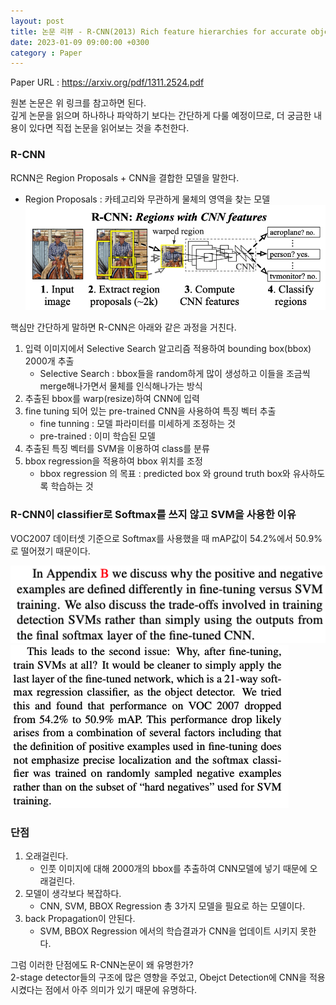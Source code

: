 ```yaml
---
layout: post
title: 논문 리뷰 - R-CNN(2013) Rich feature hierarchies for accurate object detection and semantic segmentation Tech report (v5)
date: 2023-01-09 09:00:00 +0300
category : Paper
---
```


Paper URL : <https://arxiv.org/pdf/1311.2524.pdf>

원본 논문은 위 링크를 참고하면 된다.   
깊게 논문을 읽으며 하나하나 파악하기 보다는 간단하게 다룰 예정이므로, 더 궁금한 내용이 있다면 직접 논문을 읽어보는 것을 추천한다.   

### R-CNN  

RCNN은 Region Proposals + CNN을 결합한 모델을 말한다.
- Region Proposals : 카테고리와 무관하게 물체의 영역을 찾는 모델
![rcnn](/public/img/rcnn01.png)

핵심만 간단하게 말하면 R-CNN은 아래와 같은 과정을 거친다.

1. 입력 이미지에서 Selective Search 알고리즘 적용하여 bounding box(bbox) 2000개 추출
    - Selective Search : bbox들을 random하게 많이 생성하고 이들을 조금씩 merge해나가면서 물체를 인식해나가는 방식
2. 추출된 bbox를 warp(resize)하여 CNN에 입력
3. fine tuning 되어 있는 pre-trained CNN을 사용하여 특징 벡터 추출
    - fine tunning : 모델 파라미터를 미세하게 조정하는 것
    - pre-trained : 이미 학습된 모델
4. 추출된 특징 벡터를 SVM을 이용하여 class를 분류 
5. bbox regression을 적용하여 bbox 위치를 조정
    - bbox regression 의 목표 : predicted box 와 ground truth box와 유사하도록 학습하는 것

### R-CNN이 classifier로 Softmax를 쓰지 않고 SVM을 사용한 이유
VOC2007 데이터셋 기준으로 Softmax를 사용했을 때 mAP값이 54.2%에서 50.9%로 떨어졌기 때문이다.


![rcnn2](/public/img/rcnn02.png)
![rcnn3](/public/img/rcnn03.png)


### 단점
1. 오래걸린다.
    - 인풋 이미지에 대해 2000개의 bbox를 추출하여 CNN모델에 넣기 때문에 오래걸린다.
2. 모델이 생각보다 복잡하다.
    - CNN, SVM, BBOX Regression 총 3가지 모델을 필요로 하는 모델이다.
3. back Propagation이 안된다. 
    - SVM, BBOX Regression 에서의 학습결과가 CNN을 업데이트 시키지 못한다.

그럼 이러한 단점에도 R-CNN논문이 왜 유명한가?  
2-stage detector들의 구조에 많은 영향을 주었고, Obejct Detection에 CNN을 적용시켰다는 점에서 아주 의미가 있기 때문에 유명하다. 


